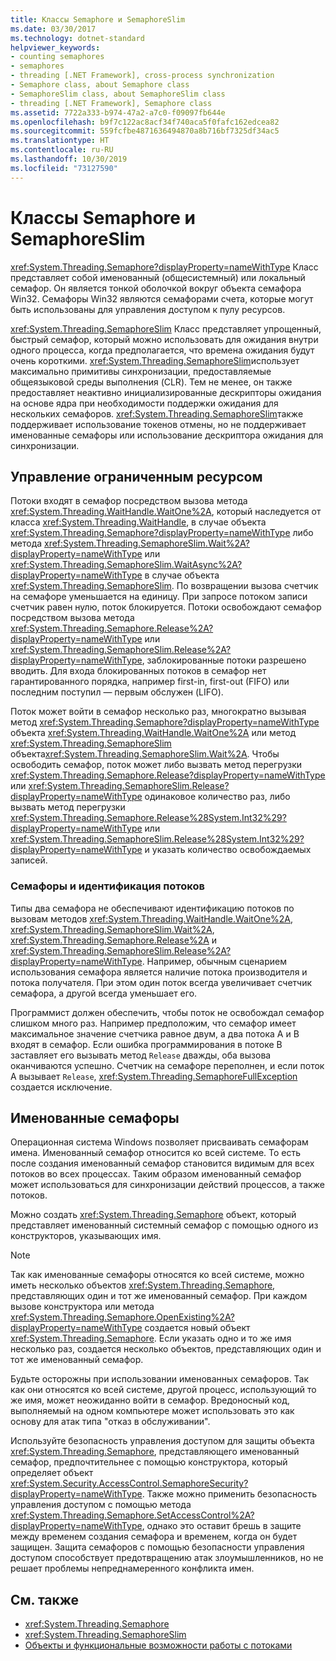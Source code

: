 ```yaml
---
title: Классы Semaphore и SemaphoreSlim
ms.date: 03/30/2017
ms.technology: dotnet-standard
helpviewer_keywords:
- counting semaphores
- semaphores
- threading [.NET Framework], cross-process synchronization
- Semaphore class, about Semaphore class
- SemaphoreSlim class, about SemaphoreSlim class
- threading [.NET Framework], Semaphore class
ms.assetid: 7722a333-b974-47a2-a7c0-f09097fb644e
ms.openlocfilehash: b9f7c122ac8acf34f740aca5f0fafc162edcea82
ms.sourcegitcommit: 559fcfbe4871636494870a8b716bf7325df34ac5
ms.translationtype: HT
ms.contentlocale: ru-RU
ms.lasthandoff: 10/30/2019
ms.locfileid: "73127590"
---
```

# <a name="semaphore-and-semaphoreslim"></a>Классы Semaphore и SemaphoreSlim
<xref:System.Threading.Semaphore?displayProperty=nameWithType> Класс представляет собой именованный (общесистемный) или локальный семафор. Он является тонкой оболочкой вокруг объекта семафора Win32. Семафоры Win32 являются семафорами счета, которые могут быть использованы для управления доступом к пулу ресурсов.  
  
 <xref:System.Threading.SemaphoreSlim> Класс представляет упрощенный, быстрый семафор, который можно использовать для ожидания внутри одного процесса, когда предполагается, что времена ожидания будут очень короткими. <xref:System.Threading.SemaphoreSlim>использует максимально примитивы синхронизации, предоставляемые общеязыковой среды выполнения (CLR). Тем не менее, он также предоставляет неактивно инициализированные дескрипторы ожидания на основе ядра при необходимости поддержки ожидания для нескольких семафоров. <xref:System.Threading.SemaphoreSlim>также поддерживает использование токенов отмены, но не поддерживает именованные семафоры или использование дескриптора ожидания для синхронизации.  
  
## <a name="managing-a-limited-resource"></a>Управление ограниченным ресурсом  
 Потоки входят в семафор посредством вызова метода <xref:System.Threading.WaitHandle.WaitOne%2A>, который наследуется от класса <xref:System.Threading.WaitHandle>, в случае объекта <xref:System.Threading.Semaphore?displayProperty=nameWithType> либо метода <xref:System.Threading.SemaphoreSlim.Wait%2A?displayProperty=nameWithType> или <xref:System.Threading.SemaphoreSlim.WaitAsync%2A?displayProperty=nameWithType> в случае объекта <xref:System.Threading.SemaphoreSlim>. По возвращении вызова счетчик на семафоре уменьшается на единицу. При запросе потоком записи счетчик равен нулю, поток блокируется. Потоки освобождают семафор посредством вызова метода <xref:System.Threading.Semaphore.Release%2A?displayProperty=nameWithType> или <xref:System.Threading.SemaphoreSlim.Release%2A?displayProperty=nameWithType>, заблокированные потоки разрешено вводить. Для входа блокированных потоков в семафор нет гарантированного порядка, например first-in, first-out (FIFO) или последним поступил — первым обслужен (LIFO).  
  
 Поток может войти в семафор несколько раз, многократно вызывая метод <xref:System.Threading.Semaphore?displayProperty=nameWithType> объекта <xref:System.Threading.WaitHandle.WaitOne%2A> или метод  <xref:System.Threading.SemaphoreSlim> объекта<xref:System.Threading.SemaphoreSlim.Wait%2A>. Чтобы освободить семафор, поток может либо вызвать метод перегрузки <xref:System.Threading.Semaphore.Release?displayProperty=nameWithType> или <xref:System.Threading.SemaphoreSlim.Release?displayProperty=nameWithType> одинаковое количество раз, либо вызвать метод перегрузки <xref:System.Threading.Semaphore.Release%28System.Int32%29?displayProperty=nameWithType> или <xref:System.Threading.SemaphoreSlim.Release%28System.Int32%29?displayProperty=nameWithType> и указать количество освобождаемых записей.  
  
### <a name="semaphores-and-thread-identity"></a>Семафоры и идентификация потоков  
 Типы два семафора не обеспечивают идентификацию потоков по вызовам методов <xref:System.Threading.WaitHandle.WaitOne%2A>, <xref:System.Threading.SemaphoreSlim.Wait%2A>, <xref:System.Threading.Semaphore.Release%2A> и <xref:System.Threading.SemaphoreSlim.Release%2A?displayProperty=nameWithType>. Например, обычным сценарием использования семафора является наличие потока производителя и потока получателя. При этом один поток всегда увеличивает счетчик семафора, а другой всегда уменьшает его.  
  
 Программист должен обеспечить, чтобы поток не освобождал семафор слишком много раз. Например предположим, что семафор имеет максимальное значение счетчика равное двум, а два потока A и B входят в семафор. Если ошибка программирования в потоке B заставляет его вызывать метод `Release` дважды, оба вызова оканчиваются успешно. Счетчик на семафоре переполнен, и если поток A вызывает `Release`, <xref:System.Threading.SemaphoreFullException> создается исключение.  
  
## <a name="named-semaphores"></a>Именованные семафоры  
 Операционная система Windows позволяет присваивать семафорам имена. Именованный семафор относится ко всей системе. То есть после создания именованный семафор становится видимым для всех потоков во всех процессах. Таким образом именованный семафор может использоваться для синхронизации действий процессов, а также потоков.  
  
 Можно создать <xref:System.Threading.Semaphore> объект, который представляет именованный системный семафор с помощью одного из конструкторов, указывающих имя.  
  
> [!NOTE]
> Так как именованные семафоры относятся ко всей системе, можно иметь несколько объектов <xref:System.Threading.Semaphore>, представляющих один и тот же именованный семафор. При каждом вызове конструктора или метода <xref:System.Threading.Semaphore.OpenExisting%2A?displayProperty=nameWithType> создается новый объект <xref:System.Threading.Semaphore>. Если указать одно и то же имя несколько раз, создается несколько объектов, представляющих один и тот же именованный семафор.  
  
 Будьте осторожны при использовании именованных семафоров. Так как они относятся ко всей системе, другой процесс, использующий то же имя, может неожиданно войти в семафор. Вредоносный код, выполняемый на одном компьютере может использовать это как основу для атак типа "отказ в обслуживании".  
  
 Используйте безопасность управления доступом для защиты объекта <xref:System.Threading.Semaphore>, представляющего именованный семафор, предпочтительнее с помощью конструктора, который определяет объект <xref:System.Security.AccessControl.SemaphoreSecurity?displayProperty=nameWithType>. Также можно применить безопасность управления доступом с помощью метода <xref:System.Threading.Semaphore.SetAccessControl%2A?displayProperty=nameWithType>, однако это оставит брешь в защите между временем создания семафора и временем, когда он будет защищен. Защита семафоров с помощью безопасности управления доступом способствует предотвращению атак злоумышленников, но не решает проблемы непреднамеренного конфликта имен.  
  
## <a name="see-also"></a>См. также

- <xref:System.Threading.Semaphore>
- <xref:System.Threading.SemaphoreSlim>
- [Объекты и функциональные возможности работы с потоками](../../../docs/standard/threading/threading-objects-and-features.md)
